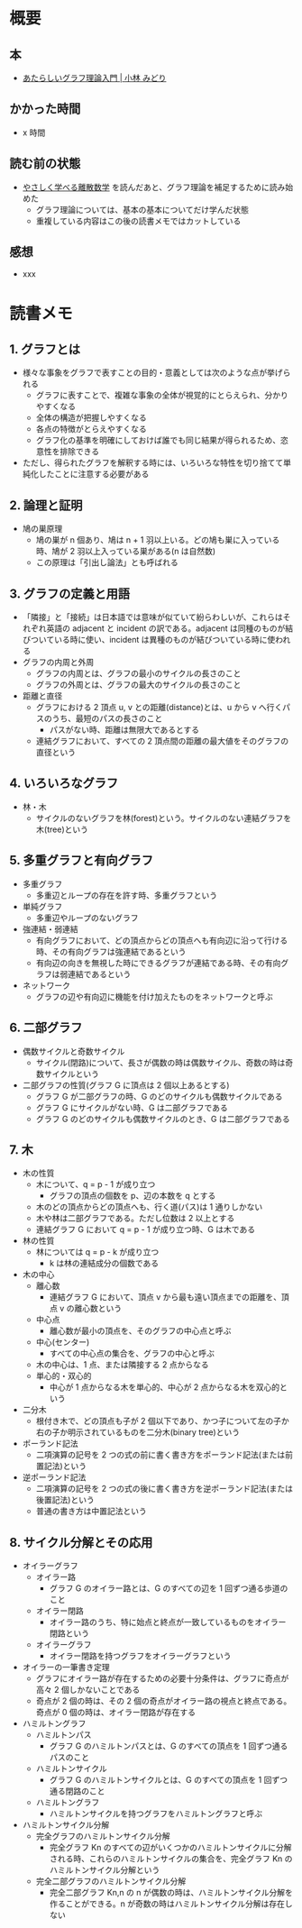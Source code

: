 # 概要

## 本

- [あたらしいグラフ理論入門 | 小林 みどり](https://amzn.to/38LxwCA)

## かかった時間

- x 時間

## 読む前の状態

- [やさしく学べる離散数学](./easy_learning_discrete_mathematics.md) を読んだあと、グラフ理論を補足するために読み始めた
  - グラフ理論については、基本の基本についてだけ学んだ状態
  - 重複している内容はこの後の読書メモではカットしている

## 感想

- xxx

# 読書メモ

## 1. グラフとは

- 様々な事象をグラフで表すことの目的・意義としては次のような点が挙げられる
  - グラフに表すことで、複雑な事象の全体が視覚的にとらえられ、分かりやすくなる
  - 全体の構造が把握しやすくなる
  - 各点の特徴がとらえやすくなる
  - グラフ化の基準を明確にしておけば誰でも同じ結果が得られるため、恣意性を排除できる
- ただし、得られたグラフを解釈する時には、いろいろな特性を切り捨てて単純化したことに注意する必要がある

## 2. 論理と証明

- 鳩の巣原理
  - 鳩の巣が n 個あり、鳩は n + 1 羽以上いる。どの鳩も巣に入っている時、鳩が 2 羽以上入っている巣がある(n は自然数)
  - この原理は「引出し論法」とも呼ばれる

## 3. グラフの定義と用語

- 「隣接」と「接続」は日本語では意味が似ていて紛らわしいが、これらはそれぞれ英語の adjacent と incident の訳である。adjacent は同種のものが結びついている時に使い、incident は異種のものが結びついている時に使われる
- グラフの内周と外周
  - グラフの内周とは、グラフの最小のサイクルの長さのこと
  - グラフの外周とは、グラフの最大のサイクルの長さのこと
- 距離と直径
  - グラフにおける 2 頂点 u, v との距離(distance)とは、u から v へ行くパスのうち、最短のパスの長さのこと
    - パスがない時、距離は無限大であるとする
  - 連結グラフにおいて、すべての 2 頂点間の距離の最大値をそのグラフの直径という

## 4. いろいろなグラフ

- 林・木
  - サイクルのないグラフを林(forest)という。サイクルのない連結グラフを木(tree)という

## 5. 多重グラフと有向グラフ

- 多重グラフ
  - 多重辺とループの存在を許す時、多重グラフという
- 単純グラフ
  - 多重辺やループのないグラフ
- 強連結・弱連結
  - 有向グラフにおいて、どの頂点からどの頂点へも有向辺に沿って行ける時、その有向グラフは強連結であるという
  - 有向辺の向きを無視した時にできるグラフが連結である時、その有向グラフは弱連結であるという
- ネットワーク
  - グラフの辺や有向辺に機能を付け加えたものをネットワークと呼ぶ

## 6. 二部グラフ

- 偶数サイクルと奇数サイクル
  - サイクル(閉路)について、長さが偶数の時は偶数サイクル、奇数の時は奇数サイクルという
- 二部グラフの性質(グラフ G に頂点は 2 個以上あるとする)
  - グラフ G が二部グラフの時、G のどのサイクルも偶数サイクルである
  - グラフ G にサイクルがない時、G は二部グラフである
  - グラフ G のどのサイクルも偶数サイクルのとき、G は二部グラフである

## 7. 木

- 木の性質
  - 木について、q = p - 1 が成り立つ
    - グラフの頂点の個数を p、辺の本数を q とする
  - 木のどの頂点からどの頂点へも、行く道(パス)は 1 通りしかない
  - 木や林は二部グラフである。ただし位数は 2 以上とする
  - 連結グラフ G において q = p - 1 が成り立つ時、G は木である
- 林の性質
  - 林については q = p - k が成り立つ
    - k は林の連結成分の個数である
- 木の中心
  - 離心数
    - 連結グラフ G において、頂点 v から最も遠い頂点までの距離を、頂点 v の離心数という
  - 中心点
    - 離心数が最小の頂点を、そのグラフの中心点と呼ぶ
  - 中心(センター)
    - すべての中心点の集合を、グラフの中心と呼ぶ
  - 木の中心は、1 点、または隣接する 2 点からなる
  - 単心的・双心的
    - 中心が 1 点からなる木を単心的、中心が 2 点からなる木を双心的という
- 二分木
  - 根付き木で、どの頂点も子が 2 個以下であり、かつ子について左の子か右の子か明示されているものを二分木(binary tree)という
- ポーランド記法
  - 二項演算の記号を 2 つの式の前に書く書き方をポーランド記法(または前置記法)という
- 逆ポーランド記法
  - 二項演算の記号を 2 つの式の後に書く書き方を逆ポーランド記法(または後置記法)という
  - 普通の書き方は中置記法という

## 8. サイクル分解とその応用

- オイラーグラフ
  - オイラー路
    - グラフ G のオイラー路とは、G のすべての辺を 1 回ずつ通る歩道のこと
  - オイラー閉路
    - オイラー路のうち、特に始点と終点が一致しているものをオイラー閉路という
  - オイラーグラフ
    - オイラー閉路を持つグラフをオイラーグラフという
- オイラーの一筆書き定理
  - グラフにオイラー路が存在するための必要十分条件は、グラフに奇点が高々 2 個しかないことである
  - 奇点が 2 個の時は、その 2 個の奇点がオイラー路の視点と終点である。奇点が 0 個の時は、オイラー閉路が存在する
- ハミルトングラフ
  - ハミルトンパス
    - グラフ G のハミルトンパスとは、G のすべての頂点を 1 回ずつ通るパスのこと
  - ハミルトンサイクル
    - グラフ G のハミルトンサイクルとは、G のすべての頂点を 1 回ずつ通る閉路のこと
  - ハミルトングラフ
    - ハミルトンサイクルを持つグラフをハミルトングラフと呼ぶ
- ハミルトンサイクル分解
  - 完全グラフのハミルトンサイクル分解
    - 完全グラフ Kn のすべての辺がいくつかのハミルトンサイクルに分解される時、これらのハミルトンサイクルの集合を、完全グラフ Kn のハミルトンサイクル分解という
  - 完全二部グラフのハミルトンサイクル分解
    - 完全二部グラフ Kn,n の n が偶数の時は、ハミルトンサイクル分解を作ることができる。n が奇数の時はハミルトンサイクル分解は存在しない
